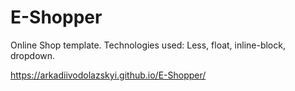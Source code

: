 # E-Shopper
Online Shop template. Technologies used: Less, float, inline-block, dropdown.

https://arkadiivodolazskyi.github.io/E-Shopper/
